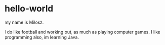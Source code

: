 # hello-world

my name is Miłosz.

I do like football and working out, as much as playing computer games.
I like programming also, im learning Java.
